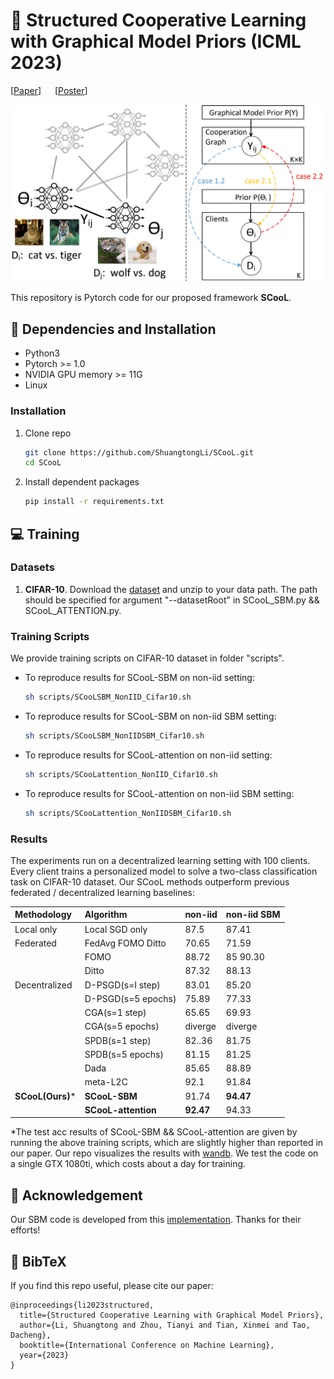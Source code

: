 # :book: Structured Cooperative Learning with Graphical Model Priors (ICML 2023)

[[Paper](https://arxiv.org/abs/2306.09595)] &emsp; [[Poster](https://github.com/ShuangtongLi/SCooL/blob/main/poster/poster.pdf)]

![Figure1](https://github.com/ShuangtongLi/SCooL/blob/main/figures/framework.png)

This repository is Pytorch code for our proposed framework **SCooL**. 

## :wrench: Dependencies and Installation
- Python3
- Pytorch >= 1.0
- NVIDIA GPU memory >= 11G
- Linux
### Installation
1. Clone repo

    ```bash
    git clone https://github.com/ShuangtongLi/SCooL.git
    cd SCooL
	```
2. Install dependent packages

    ```bash
    pip install -r requirements.txt
	```
## :computer: Training
### Datasets
1) **CIFAR-10**. Download the [dataset](https://www.cs.toronto.edu/~kriz/cifar-10-python.tar.gz) and unzip to your data path. The path should be specified for argument "--datasetRoot" in  SCooL_SBM.py && SCooL_ATTENTION.py.
### Training Scripts
We provide training scripts on CIFAR-10 dataset in folder "scripts".
- To reproduce results for SCooL-SBM on non-iid setting:
    ```bash
    sh scripts/SCooLSBM_NonIID_Cifar10.sh
    ```
- To reproduce results for SCooL-SBM on non-iid SBM setting:
    ```bash
    sh scripts/SCooLSBM_NonIIDSBM_Cifar10.sh
    ```
- To reproduce results for SCooL-attention on non-iid setting:
    ```bash
    sh scripts/SCooLattention_NonIID_Cifar10.sh
    ```
- To reproduce results for SCooL-attention on non-iid SBM setting:
    ```bash
    sh scripts/SCooLattention_NonIIDSBM_Cifar10.sh
    ```
### Results

The experiments run on a decentralized learning setting with 100 clients. Every client trains a personalized model to solve a two-class classification task on CIFAR-10 dataset. Our SCooL methods outperform previous federated / decentralized learning baselines:

| Methodology | Algorithm |non-iid|non-iid SBM|
|:----|:----|:----|:----|
|Local only|Local SGD only|87.5|87.41|
|Federated|FedAvg FOMO Ditto|70.65|71.59|
| |FOMO|88.72|85 90.30|
| |Ditto|87.32|88.13|
|Decentralized|D-PSGD(s=I step)|83.01|85.20|
| |D-PSGD(s=5 epochs)|75.89|77.33|
| |CGA(s=1 step)|65.65|69.93|
| |CGA(s=5 epochs)|diverge|diverge|
| |SPDB(s=1 step)|82..36|81.75|
| |SPDB(s=5 epochs)|81.15|81.25|
| |Dada|85.65|88.89|
| |meta-L2C|92.1|91.84|
|**SCooL(Ours)***|**SCooL-SBM**|91.74|**94.47**|
| |**SCooL-attention**|**92.47**|94.33|

*The test acc results of SCooL-SBM && SCooL-attention are given by running the above training scripts, which are slightly higher than reported in our paper. Our repo visualizes the results with [wandb](https://wandb.ai/). We test the code on a single GTX 1080ti, which costs about a day for training. 

## :scroll: Acknowledgement

Our SBM code is developed from this [implementation](https://github.com/saeid651/MMSBM-VI). Thanks for their efforts!

## :scroll: BibTeX
If you find this repo useful, please cite our paper:
```
@inproceedings{li2023structured,
  title={Structured Cooperative Learning with Graphical Model Priors},
  author={Li, Shuangtong and Zhou, Tianyi and Tian, Xinmei and Tao, Dacheng},
  booktitle={International Conference on Machine Learning},
  year={2023}
}
```

